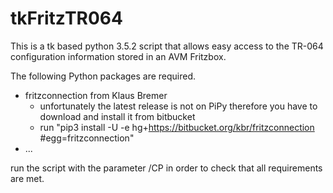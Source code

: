 # tkFritzTR064
This is a tk based python 3.5.2 script that allows easy access to the TR-064 configuration information stored in an AVM Fritzbox.

The following Python packages are required.
- fritzconnection from Klaus Bremer 
  - unfortunately the latest release is not on PiPy therefore you have to download and install it from bitbucket 
  - run "pip3 install -U -e hg+https://bitbucket.org/kbr/fritzconnection #egg=fritzconnection"
- ...

run the script with the parameter /CP in order to check that all requirements are met.
